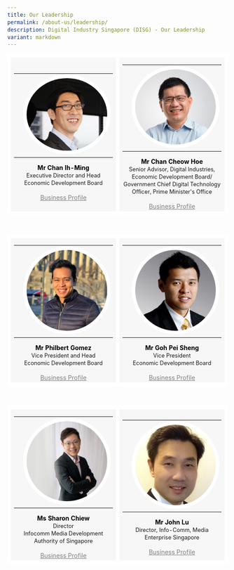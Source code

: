 ```yaml
---
title: Our Leadership
permalink: /about-us/leadership/
description: Digital Industry Singapore (DISG) - Our Leadership
variant: markdown
---
```

<table>
	<tbody><tr>
		<td style="background:#F7F7F7; border: 8px solid white; width:33%; text-align: center;">	
			<a style="text-decoration: none; color:black;" target="_blank" href="https://www.linkedin.com/">	
			<table>
				<tbody><tr>
					<td></td>
					<td><img style="border-radius:50%; max-width:100%; border:8px solid white;" src="/images/chan-ih-ming.png"></td>
					<td></td>
				</tr>
			</tbody></table>
			<b>Mr Chan Ih-Ming</b></a>
			<br><span style="font-size:0.9em;">Executive Director and Head</span>
			<br><span style="font-size:0.9em;">Economic Development Board</span>
     <br><br><a style="color: grey;" target="_blank" href="eBrochure.pdf">Business Profile</a><br>
		</td>
		<td style="background:#F7F7F7; border: 8px solid white; width:33%; text-align: center;">	
			<a style="text-decoration: none; color:black;" target="_blank" href="https://www.linkedin.com/">	
			<table>
				<tbody><tr>
					<td></td>
					<td><img style="border-radius:50%; border:8px solid white;" src="/images/chan_cheow_hoe.jpg"></td>
					<td></td>
				</tr>
			</tbody></table>
			<b>Mr Chan Cheow Hoe</b></a>
			<br><span style="font-size:0.9em;">Senior Advisor, Digital Industries,</span>
			<br><span style="font-size:0.9em;">Economic Development Board/</span>
			<br><span style="font-size:0.9em;">Government Chief Digital Technology Officer, Prime Minister's Office</span>
			     <br><br><a style="color: grey;" target="_blank" href="eBrochure.pdf">Business Profile</a><br>
		</td>
</tr></tbody></table>
<br>
<table>
	<tbody><tr>
		<td style="background:#F7F7F7; border: 8px solid white; width:33%; text-align: center;">	
			<a style="text-decoration: none; color:black;" target="_blank" href="https://www.linkedin.com/">	
			<table>
				<tbody><tr>
					<td></td>
					<td><img style="border-radius:50%; border:8px solid white;" src="/images/philbert_gomez.jpg"></td>
					<td></td>
				</tr>
			</tbody></table>
			<b>Mr Philbert Gomez</b></a>
			<br><span style="font-size:0.9em;">Vice President and Head</span>
			<br><span style="font-size:0.9em;">Economic Development Board</span>
     <br><br><a style="color: grey;" target="_blank" href="eBrochure.pdf">Business Profile</a><br>
		</td>
		<td style="background:#F7F7F7; border: 8px solid white; width:33%; text-align: center;">	
			<a style="text-decoration: none; color:black;" target="_blank" href="https://www.linkedin.com/">	
			<table>
				<tbody><tr>
					<td></td>
					<td><img style="border-radius:50%; border:8px solid white;" src="/images/pei_sheng.jpg"></td>
					<td></td>
				</tr>
			</tbody></table>
			<b>Mr Goh Pei Sheng</b></a>
			<br><span style="font-size:0.9em;">Vice President</span>
			<br><span style="font-size:0.9em;">Economic Development Board</span>
			     <br><br><a style="color: grey;" target="_blank" href="eBrochure.pdf">Business Profile</a><br>
		</td>
</tr></tbody></table>
<br>
<table>
	<tbody><tr>
		<td style="background:#F7F7F7; border: 8px solid white; width:33%; text-align: center;">	
			<a style="text-decoration: none; color:black;" target="_blank" href="https://www.linkedin.com/">	
			<table>
				<tbody><tr>
					<td></td>
					<td><img style="border-radius:50%; border:8px solid white;" src="/images/sharon_chiew.jpg"></td>
					<td></td>
				</tr>
			</tbody></table>
			<b>Ms Sharon Chiew</b></a>
			<br><span style="font-size:0.9em;">Director</span>
			<br><span style="font-size:0.9em;">Infocomm Media Development Authority of Singapore</span>
     <br><br><a style="color: grey;" target="_blank" href="eBrochure.pdf">Business Profile</a><br>
		</td>
		<td style="background:#F7F7F7; border: 8px solid white; width:33%; text-align: center;">	
			<a style="text-decoration: none; color:black;" target="_blank" href="https://www.linkedin.com/">	
			<table>
				<tbody><tr>
					<td></td>
					<td><img style="border-radius:50%; border:8px solid white;" src="/images/john_lu.PNG"></td>
					<td></td>
				</tr>
			</tbody></table>
			<b>Mr John Lu</b></a>
			<br><span style="font-size:0.9em;">Director, Info-Comm, Media</span>
			<br><span style="font-size:0.9em;">Enterprise Singapore</span>
			     <br><br><a style="color: grey;" target="_blank" href="eBrochure.pdf">Business Profile</a><br>
		</td>
</tr></tbody></table>
